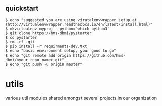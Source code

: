 ## quickstart

```
$ echo "suggested you are using virutalenvwrapper setup at (http://virtualenvwrapper.readthedocs.io/en/latest/install.html)"
$ mkvirtualenv myproj --python=`which python3`
$ git clone https://hms-dbmi/pystarter
$ cd pystarter
$ rm -rf .git
$ pip install -r requirments-dev.txt
$ echo "basic environment setup, your good to go"
$ echo "git remote add origin https://github.com/hms-dbmi/<your_repo_name>.git"
$ echo "git push -u origin master"
```

# utils
various util modules shared amongst several projects in our organization

